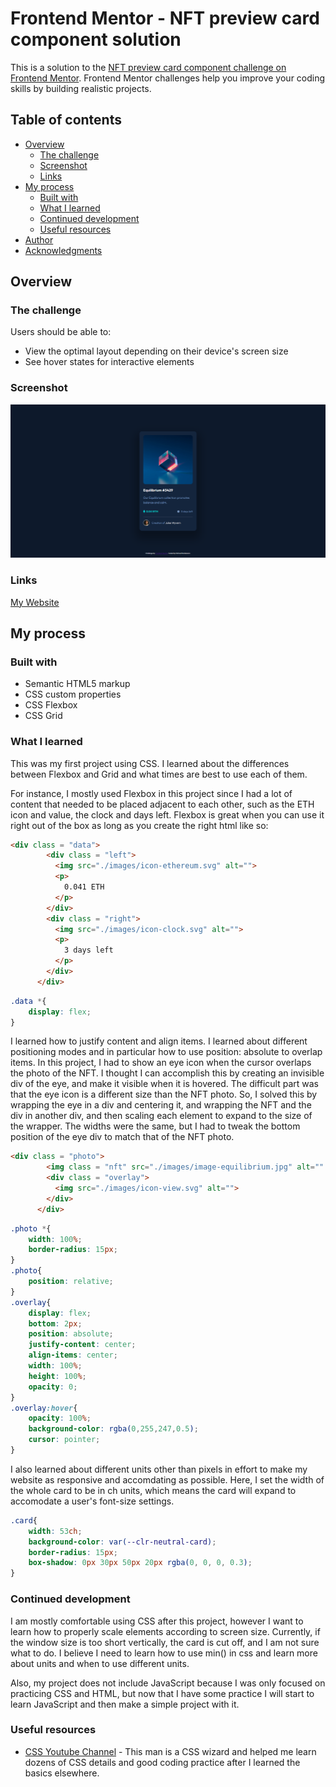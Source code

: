 # Frontend Mentor - NFT preview card component solution

This is a solution to the [NFT preview card component challenge on Frontend Mentor](https://www.frontendmentor.io/challenges/nft-preview-card-component-SbdUL_w0U). Frontend Mentor challenges help you improve your coding skills by building realistic projects. 

## Table of contents

- [Overview](#overview)
  - [The challenge](#the-challenge)
  - [Screenshot](#screenshot)
  - [Links](#links)
- [My process](#my-process)
  - [Built with](#built-with)
  - [What I learned](#what-i-learned)
  - [Continued development](#continued-development)
  - [Useful resources](#useful-resources)
- [Author](#author)
- [Acknowledgments](#acknowledgments)

## Overview

### The challenge

Users should be able to:

- View the optimal layout depending on their device's screen size
- See hover states for interactive elements

### Screenshot

![](./design/mysolutionnft.png)

### Links

[My Website](https://first-css-project.netlify.app/)

## My process

### Built with

- Semantic HTML5 markup
- CSS custom properties
- CSS Flexbox
- CSS Grid

### What I learned

This was my first project using CSS. I learned about the differences between Flexbox and Grid and what times are best to use each of them. 

For instance, I mostly used Flexbox in this project since I had a lot of content that needed to be placed adjacent to each other, such as the ETH icon and value, the clock and days left. Flexbox is great when you can use it right out of the box as long as you create the right html like so:

```html
<div class = "data">
        <div class = "left">
          <img src="./images/icon-ethereum.svg" alt="">
          <p>
            0.041 ETH
          </p> 
        </div>
        <div class = "right">
          <img src="./images/icon-clock.svg" alt="">
          <p>
            3 days left
          </p>
        </div>
      </div>
```

```css
.data *{
    display: flex;
}
```

I learned how to justify content and align items. I learned about different positioning modes and in particular how to use position: absolute to overlap items. In this project, I had to show an eye icon when the cursor overlaps the photo of the NFT. I thought I can accomplish this by creating an invisible div of the eye, and make it visible when it is hovered. The difficult part was that the eye icon is a different size than the NFT photo. So, I solved this by wrapping the eye in a div and centering it, and wrapping the NFT and the div in another div, and then scaling each element to expand to the size of the wrapper. The widths were the same, but I had to tweak the bottom position of the eye div to match that of the NFT photo.

```html
<div class = "photo">
        <img class = "nft" src="./images/image-equilibrium.jpg" alt="" >
        <div class = "overlay">
          <img src="./images/icon-view.svg" alt="">
        </div>
      </div>
```
```css
.photo *{
    width: 100%;
    border-radius: 15px;
}
.photo{
    position: relative;
}
.overlay{
    display: flex;
    bottom: 2px;
    position: absolute;
    justify-content: center;
    align-items: center;
    width: 100%;
    height: 100%;
    opacity: 0;
}
.overlay:hover{
    opacity: 100%;
    background-color: rgba(0,255,247,0.5);
    cursor: pointer;
}
```

I also learned about different units other than pixels in effort to make my website as responsive and accomdating as possible. Here, I set the width of the whole card to be in ch units, which means the card will expand to accomodate a user's font-size settings.

```css
.card{
    width: 53ch;
    background-color: var(--clr-neutral-card);
    border-radius: 15px;
    box-shadow: 0px 30px 50px 20px rgba(0, 0, 0, 0.3);
}
```

### Continued development

I am mostly comfortable using CSS after this project, however I want to learn how to properly scale elements according to screen size. Currently, if the window size is too short vertically, the card is cut off, and I am not sure what to do. I believe I need to learn how to use min() in css and learn more about units and when to use different units.

Also, my project does not include JavaScript because I was only focused on practicing CSS and HTML, but now that I have some practice I will start to learn JavaScript and then make a simple project with it.

### Useful resources

- [CSS Youtube Channel](https://www.youtube.com/kepowob) - This man is a CSS wizard and helped me learn dozens of CSS details and good coding practice after I learned the basics elsewhere.
